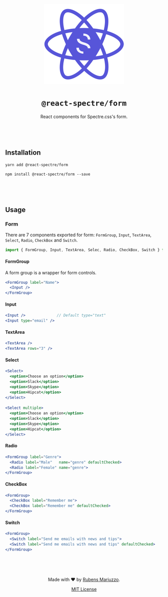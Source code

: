 <div align=center>
<img src="assets/react-spectre-logo.png" width="256" height="256">

# `@react-spectre/form`
React components for Spectre.css's form.

<br><br><br>
</div>

## Installation

```shell
yarn add @react-spectre/form
```

```shell
npm install @react-spectre/form --save
```

<br><br><br>

## Usage

### Form

There are 7 components exported for form: `FormGroup`, `Input`, `TextArea`, `Select`, `Radio`, `CheckBox` and `Switch`.

```js
import { FormGroup, Input, TextArea, Selec, Radio, CheckBox, Switch } from '@react-spectre/form'
```

#### FormGroup

A form group is a wrapper for form controls.

```jsx
<FormGroup label="Name">
  <Input />
</FormGroup>
```

#### Input

```jsx
<Input />              // Default type="text"
<Input type="email" />
```

#### TextArea

```jsx
<TextArea />
<TextArea rows="3" />
```

#### Select

```jsx
<Select>
  <option>Choose an option</option>
  <option>Slack</option>
  <option>Skype</option>
  <option>Hipcat</option>
</Select>

<Select multiple>
  <option>Choose an option</option>
  <option>Slack</option>
  <option>Skype</option>
  <option>Hipcat</option>
</Select>
```

#### Radio

```jsx
<FormGroup label="Genre">
  <Radio label="Male"   name="genre" defaultChecked>
  <Radio label="Female" name="genre">
</FormGroup>
```

#### CheckBox

```jsx
<FormGroup>
  <CheckBox label="Remember me">
  <CheckBox label="Remember me" defaultChecked>
</FormGroup>
```

#### Switch

```jsx
<FormGroup>
  <Switch label="Send me emails with news and tips">
  <Switch label="Send me emails with news and tips" defaultChecked>
</FormGroup>
```

<div align=center>
<br><br><br>

Made with :heart: by [Rubens Mariuzzo](https://github.com/rmariuzzo).

[MIT License](LICENSE)

</div>
